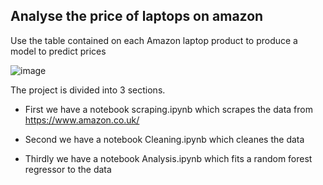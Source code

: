 ## Analyse the price of laptops on amazon

Use the table contained on each Amazon laptop product to produce a model to predict prices

![image](https://user-images.githubusercontent.com/64752456/115570337-f057d380-a2b5-11eb-86be-45340dbd4647.png)

The project is divided into 3 sections. 

- First we have a notebook scraping.ipynb which scrapes the data from https://www.amazon.co.uk/

- Second we have a notebook Cleaning.ipynb which cleanes the data

- Thirdly we have a notebook Analysis.ipynb which fits a random forest regressor to the data

